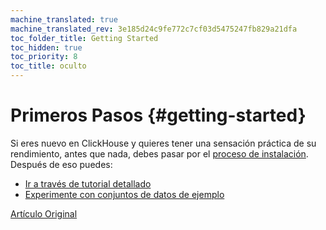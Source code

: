 ```yaml
---
machine_translated: true
machine_translated_rev: 3e185d24c9fe772c7cf03d5475247fb829a21dfa
toc_folder_title: Getting Started
toc_hidden: true
toc_priority: 8
toc_title: oculto
---
```


# Primeros Pasos {#getting-started}

Si eres nuevo en ClickHouse y quieres tener una sensación práctica de su rendimiento, antes que nada, debes pasar por el [proceso de instalación](install.md). Después de eso puedes:

-   [Ir a través de tutorial detallado](tutorial.md)
-   [Experimente con conjuntos de datos de ejemplo](example-datasets/ontime.md)

[Artículo Original](https://clickhouse.tech/docs/en/getting_started/) <!--hide-->
